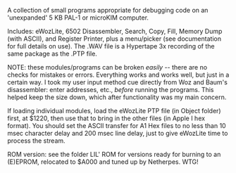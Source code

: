 A collection of small programs appropriate for debugging code on an 'unexpanded' 5 KB PAL-1 or microKIM computer.

Includes: eWozLite, 6502 Disassembler, Search, Copy, Fill, Memory Dump (with ASCII), and Register Printer, plus a menu/picker
(see documentation for full details on use).  The .WAV file is a Hypertape 3x recording of the same package as the .PTP file.

NOTE: these modules/programs can be broken *easily* -- there are no checks for mistakes or errors.  Everything works and works well, but just in a certain way.  I took my user input method cue directly from Woz and Baum's disassembler: enter addresses, etc., *before* running the programs.  This helped keep the size down, which after functionality was my main concern. 

If loading individual modules, load the eWozLite PTP file (in Object folder) first, at $1220, then use that to bring in the other files (in Apple I hex format).  You should set the ASCII transfer for A1 Hex files to no less than 10 msec character delay and 200 msec line delay, just to give eWozLite time to process the stream.

ROM version: see the folder LIL' ROM for versions ready for burning to an (E)EPROM, relocated to $A000 and tuned up by Netherpes.  WTG!
